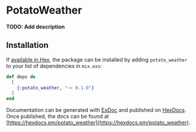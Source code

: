 # PotatoWeather

**TODO: Add description**

## Installation

If [available in Hex](https://hex.pm/docs/publish), the package can be installed
by adding `potato_weather` to your list of dependencies in `mix.exs`:

```elixir
def deps do
  [
    {:potato_weather, "~> 0.1.0"}
  ]
end
```

Documentation can be generated with [ExDoc](https://github.com/elixir-lang/ex_doc)
and published on [HexDocs](https://hexdocs.pm). Once published, the docs can
be found at [https://hexdocs.pm/potato_weather](https://hexdocs.pm/potato_weather).

